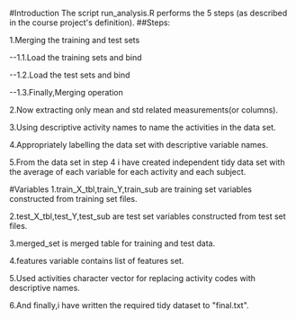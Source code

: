 #Introduction
The script run_analysis.R performs the 5 steps (as described in the course project's definition).
##Steps:

1.Merging the training and test sets

--1.1.Load the training sets and bind

--1.2.Load the test sets and bind

--1.3.Finally,Merging operation

2.Now extracting only mean and std related measurements(or columns).

3.Using descriptive activity names to name the activities in the data set.

4.Appropriately labelling the data set with descriptive variable names. 

5.From the data set in step 4 i have created independent tidy data set with the average of each variable for each  activity and each subject.


#Variables
1.train_X_tbl,train_Y,train_sub are training set variables constructed from training set files.

2.test_X_tbl,test_Y,test_sub are test set variables constructed from test set files.

3.merged_set is merged table for training and test data.

4.features variable contains list of features set.

5.Used activities character vector for replacing activity codes with descriptive names.

6.And finally,i have written the required tidy dataset to "final.txt".
